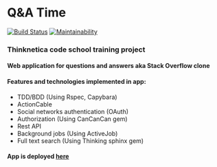 Q&A Time
========

[![Build Status](https://travis-ci.org/balashovmb/ror_pro.svg?branch=master)](https://travis-ci.org/balashovmb/ror_pro)
[![Maintainability](https://api.codeclimate.com/v1/badges/ecdf57e22b73a9631870/maintainability)](https://codeclimate.com/github/balashovmb/ror_pro/maintainability)

### Thinknetica сode school training project

#### Web application for questions and answers aka Stack Overflow clone

#### Features and technologies implemented in app:

* TDD/BDD (Using Rspec, Capybara)
* ActionCable
* Social networks authentication (OAuth)
* Authorization (Using CanCanCan gem)
* Rest API
* Background jobs (Using ActiveJob)
* Full text search (Using Thinking sphinx gem)

#### App is deployed [here](http://www.balashov.pw)